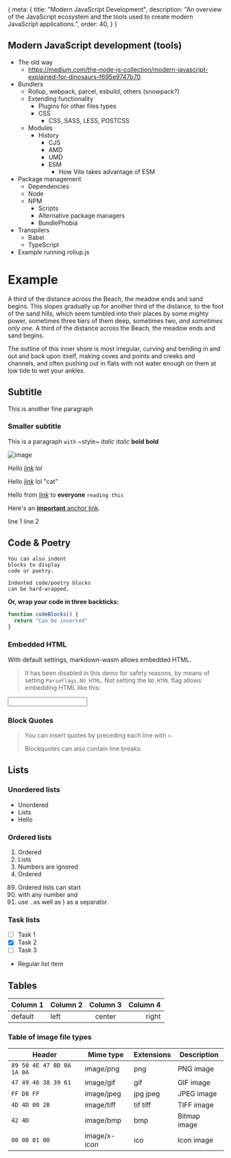 <route>
{
	meta: {
		title: "Modern JavaScript Development",
		description: "An overview of the JavaScript ecosystem and the tools used to create modern JavaScript applications.",
		order: 40,
	}
}
</route>

## Modern JavaScript development (tools)
- The old way
  - https://medium.com/the-node-js-collection/modern-javascript-explained-for-dinosaurs-f695e9747b70
- Bundlers
  - Rollup, webpack, parcel, esbuild, others (snowpack?)
  - Extending functionality
    - Plugins for other files types
    - CSS
      - CSS, SASS, LESS, POSTCSS
  - Modules
    - History
      - CJS
      - AMD
      - UMD
      - ESM
        - How Vite takes advantage of ESM
- Package management
  - Dependencies
  - Node
  - NPM
    - Scripts
    - Alternative package managers
    - BundlePhobia
- Transpilers
  - Babel
  - TypeScript
- Example running rollup.js

# Example

A third of the distance across the Beach, the meadow ends and sand begins. This slopes gradually up for another third of the distance, to the foot of the sand hills, which seem tumbled into their places by some mighty power, sometimes three tiers of them deep, sometimes two, _and sometimes only one._ A third of the distance across the Beach, the meadow ends and sand begins.

The outline of this inner shore is most irregular, curving and bending in and out and back upon itself, making coves and points and creeks and channels, and often pushing out in flats with not water enough on them at low tide to wet your ankles.

## Subtitle

This is another fine paragraph

### Smaller subtitle

This is a paragraph `with` ~style~ *italic* _italic_ **bold** __bold__

![image](https://rsms.me/raster/examples/image1.jpg)

*Hello [link](https://rsms.me/) lol*

Hello [*link*](https://rsms.me/) lol "cat"

Hello from *[link](https://rsms.me/)* to __everyone__ `reading this`

Here's an [**important** anchor link](#example).

line 1
line 2

Code & Poetry
-------------

    You can also indent
    blocks to display
    code or poetry.

    Indented code/poetry blocks
    can be hard-wrapped.

**Or, wrap your code in three backticks:**

```js
function codeBlocks() {
  return "Can be inserted"
}
```


### Embedded HTML

With default settings, markdown-wasm allows embedded HTML.

> It has been disabled in this demo for safety reasons, by means of setting `ParseFlags.NO_HTML`.
> Not setting the `NO_HTML` flag allows embedding HTML like this:


<input type="text" class="bg-gray-800 border-gray-600 focus:ring-pink-600 focus:border-pink-600" />


### Block Quotes

> You can insert quotes by
> preceding each line with `>`.
>
> Blockquotes can also contain line
> breaks.


## Lists

### Unordered lists

- Unordered
- Lists
- Hello

### Ordered lists

1. Ordered
2. Lists
4. Numbers are ignored
1. Ordered

89) Ordered lists can start
90) with any number and
91) use . as well as ) as a separator.

### Task lists

- [ ] Task 1
- [x] Task 2
- [ ] Task 3
- Regular list item

## Tables

| Column 1 | Column 2 | Column 3 | Column 4 |
| -------- | :------- | :------: | -------: |
| default  | left     |  center  |    right |

### Table of image file types

| Header                    | Mime type    | Extensions | Description  |
| ------------------------- | ------------ | ---------- | ------------ |
| `89 50 4E 47 0D 0A 1A 0A` | image/png    | png        | PNG image    |
| `47 49 46 38 39 61`       | image/gif    | gif        | GIF image    |
| `FF D8 FF`                | image/jpeg   | jpg jpeg   | JPEG image   |
| `4D 4D 00 2B`             | image/tiff   | tif tiff   | TIFF image   |
| `42 4D`                   | image/bmp    | bmp        | Bitmap image |
| `00 00 01 00`             | image/x-icon | ico        | Icon image   |
